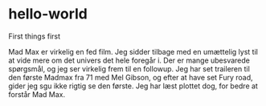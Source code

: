 # hello-world
First things first

Mad Max er virkelig en fed film.
Jeg sidder tilbage med en umættelig lyst til at vide mere om det univers det hele foregår i.
Der er mange ubesvarede spørgsmål, og jeg ser virkelig frem til en followup.
Jeg har set traileren til den første Madmax fra 71 med Mel Gibson, og efter at have set Fury road, gider jeg sgu ikke rigtig se den første. Jeg har læst plottet dog, for bedre at forstår Mad Max.
